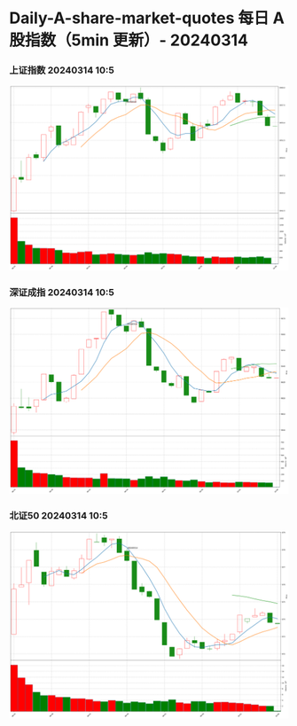 
# Daily-A-share-market-quotes 每日 A 股指数（5min 更新）- 20240314

### 上证指数 20240314 10:5
![](./fig/2024/3/20240314-sh000001.png)

### 深证成指 20240314 10:5
![](./fig/2024/3/20240314-sz399001.png)

### 北证50 20240314 10:5
![](./fig/2024/3/20240314-bj899050.png)
